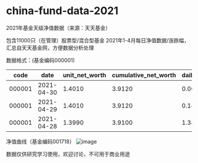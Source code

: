 # china-fund-data-2021
2021年基金天级净值数据（来源：天天基金）

包含11000只（在管理）股票型/混合型基金 2021年1-4月每日净值数据/涨跌幅，汇总自天天基金网，方便数据分析处理

数据格式：(基金编码000001)

| code | date |  unit_net_worth   | cumulative_net_worth  | daily_growth_rate |  subscription_status   | redemption_status |
|  ----  | ----  |  ----  | ----  |  ----  | ----  |  ----  | 
|  000001 |  2021-04-30  | 1.4010  | 3.9120 | 0.00%  | 开放申购  |  开放赎回  | 
|  000001 |  2021-04-29  | 1.4010  | 3.9120 | 0.14%  | 开放申购  |  开放赎回  |  
|  000001 |  2021-04-28  | 1.3990  | 3.9100 | 1.38%  | 开放申购  |  开放赎回  | 

净值曲线（基金编码001718）
![image](https://user-images.githubusercontent.com/2771082/116817222-e5475200-ab97-11eb-93d8-8053c31d6c3e.png)


数据仅供研究学习使用，欢迎讨论，不可用于商业用途
